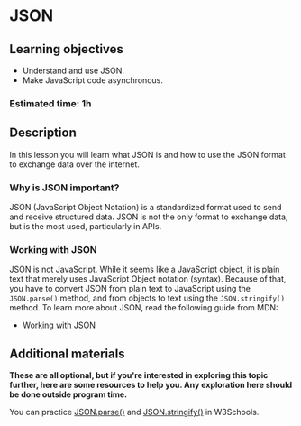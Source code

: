 # JSON

## Learning objectives

- Understand and use JSON.
- Make JavaScript code asynchronous.

### Estimated time: 1h

## Description

In this lesson you will learn what JSON is and how to use the JSON format to exchange data over the internet.

### Why is JSON important?

JSON (JavaScript Object Notation) is a standardized format used to send and receive structured data. JSON is not the only format to exchange data, but is the most used, particularly in APIs.

### Working with JSON

JSON is not JavaScript. While it seems like a JavaScript object, it is plain text that merely uses JavaScript Object notation (syntax). Because of that, you have to convert JSON from plain text to JavaScript using the `JSON.parse()` method, and from objects to text using the `JSON.stringify()` method. To learn more about JSON, read the following guide from MDN:

- [Working with JSON](https://developer.mozilla.org/en-US/docs/Learn/JavaScript/Objects/JSON)

## Additional materials
**These are all optional, but if you're interested in exploring this topic further, here are some resources to help you. Any exploration here should be done outside program time.**

You can practice [JSON.parse()](https://www.w3schools.com/js/js_json_parse.asp) and [JSON.stringify()](https://www.w3schools.com/js/js_json_stringify.asp) in W3Schools.
